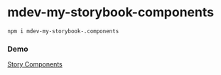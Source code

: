 # mdev-my-storybook-components

```
npm i mdev-my-storybook-.components

```

### Demo
[Story Components](https://michaeldev19.github.io/sb_components/?path=/story/ui-mylabel--basic)
